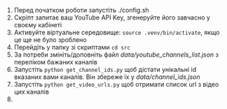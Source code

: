 1. Перед початком роботи запустіть ./config.sh
2. Скріпт запитає ваш YouTube API Key, згенеруйте його завчасно у своєму кабінеті
3. Активуйте віртуальне середовище: ```source .venv/bin/activate```, якщо це ще не було зроблено
4. Перейдіть у папку зі скриптами ```cd src```
5. За потреби змініть/доповніть файл *data/youtube_channels_list.json* з переліком бажаних каналів
6. Запустіть ```python get_channel_ids.py``` щоб дістати унікальні id вказаних вами каналів. Він збереже їх у *data/channel_ids.json*
7. Запустіть ```python get_video_urls.py``` щоб отримати список url з відео цих каналів
8. 